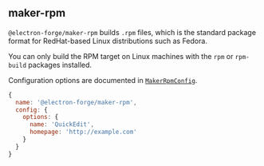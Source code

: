 ## maker-rpm

`@electron-forge/maker-rpm` builds `.rpm` files, which is the standard package format for RedHat-based Linux distributions such as Fedora.

You can only build the RPM target on Linux machines with the `rpm` or `rpm-build` packages installed.

Configuration options are documented in [`MakerRpmConfig`](https://js.electronforge.io/interfaces/_electron_forge_maker_rpm.MakerRpmConfig.html).

```javascript
{
  name: '@electron-forge/maker-rpm',
  config: {
    options: {
      name: 'QuickEdit',
      homepage: 'http://example.com'
    }
  }
}
```
